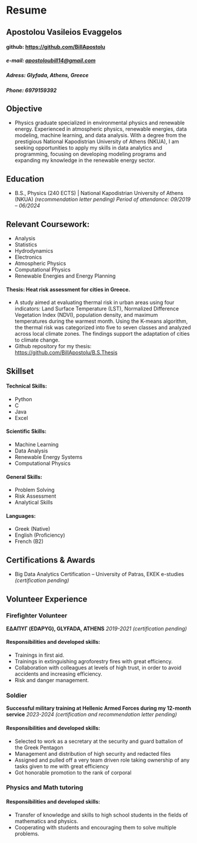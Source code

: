 # Resume
## Apostolou Vasileios Evaggelos 
#### github: https://github.com/BillApostolu
##### e-mail: apostoloubill14@gmail.com
##### Adress:  Glyfada, Athens, Greece
##### Phone: 6979159392

## Objective
- Physics graduate specialized in environmental physics and renewable energy. Experienced in atmospheric physics, renewable energies, data modeling, machine learning, and data analysis. With a degree from the prestigious National Kapodistrian University of Athens (NKUA), I am seeking opportunities to apply my skills in data analytics and programming, focusing on developing modeling programs and expanding my knowledge in the renewable energy sector.

## Education	        		
- B.S., Physics (240 ECTS) | National Kapodistrian University of Athens (NKUA) _(recommendation letter pending)_ _Period of attendance: 09/2019 – 06/2024_

## Relevant Coursework:
-	Analysis
-	Statistics
-	Hydrodynamics
-	Electronics
-	Atmospheric Physics
-	Computational Physics
-	Renewable Energies and Energy Planning

#### Thesis: Heat risk assessment for cities in Greece. 
- A study aimed at evaluating thermal risk in urban areas using four indicators: Land Surface Temperature (LST), Normalized Difference Vegetation Index (NDVI), population density, and maximum temperatures during the warmest month. Using the K-means algorithm, the thermal risk was categorized into five to seven classes and analyzed across local climate zones. The findings support the adaptation of cities to climate change.
- Github repository for my thesis: https://github.com/BillApostolu/B.S.Thesis

## Skillset
#### Technical Skills:
-	Python
-	C
- Java
-	Excel

#### Scientific Skills:
-	Machine Learning
-	Data Analysis
-	Renewable Energy Systems
-	Computational Physics

#### General Skills: 
-	Problem Solving
-	Risk Assessment
-	Analytical Skills

#### Languages:  
-	Greek (Native)
-	English (Proficiency)
-	French (B2)

## Certifications & Awards
- Big Data Analytics Certification – University of Patras, EKEK e-studies _(certification pending)_
## Volunteer Experience 
### Firefighter Volunteer 
**ΕΔΑΠΥΓ (EDAPYG), GLYFADA, ATHENS** _2019-2021_ _(certification pending)_ 
#### Responsibilities and developed skills: 
- Trainings in first aid. 
- Trainings in extinguishing agroforestry fires with great efficiency. 
- Collaboration with colleagues at levels of high trust, in order to avoid accidents and increasing efficiency.
- Risk and danger management.
### Soldier 
**Successful military training at Hellenic Armed Forces during my 12-month service** _2023-2024_ _(certification and recommendation letter pending)_
#### Responsibilities and developed skills: 
- Selected to work as a secretary at the security and guard battalion of the Greek Pentagon
- Management and distribution of high security and redacted files
- Assigned and pulled off a very team driven role taking ownership of any tasks given to me with great efficiency
- Got honorable promotion to the rank of corporal
### Physics and Math tutoring 
#### Responsibilities and developed skills:
- Transfer of knowledge and skills to high school students in the fields of mathematics and physics.
- Cooperating with students and encouraging them to solve multiple problems.

